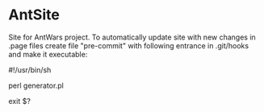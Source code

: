 # AntSite
Site for AntWars project.
To automatically update site with new changes in .page files create file "pre-commit" with following entrance in .git/hooks and make it executable:

 #!/usr/bin/sh
 
 perl generator.pl
 
 exit $?
 

